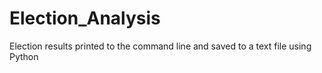 # Election_Analysis
Election results printed to the command line and saved to a text file using Python
